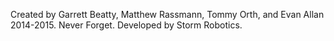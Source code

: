 
Created by Garrett Beatty, Matthew Rassmann, Tommy Orth, and Evan Allan 2014-2015. Never Forget.
Developed by Storm Robotics.
